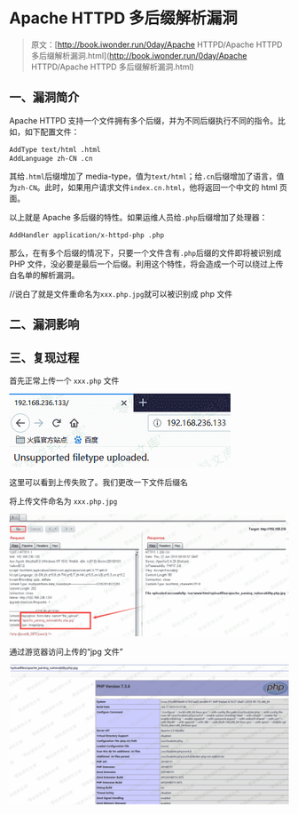 # Apache HTTPD 多后缀解析漏洞

> 原文：[http://book.iwonder.run/0day/Apache HTTPD/Apache HTTPD 多后缀解析漏洞.html](http://book.iwonder.run/0day/Apache HTTPD/Apache HTTPD 多后缀解析漏洞.html)

## 一、漏洞简介

Apache HTTPD 支持一个文件拥有多个后缀，并为不同后缀执行不同的指令。比如，如下配置文件：

```
AddType text/html .html
AddLanguage zh-CN .cn 
```

其给`.html`后缀增加了 media-type，值为`text/html`；给`.cn`后缀增加了语言，值为`zh-CN`。此时，如果用户请求文件`index.cn.html`，他将返回一个中文的 html 页面。

以上就是 Apache 多后缀的特性。如果运维人员给`.php`后缀增加了处理器：

```
AddHandler application/x-httpd-php .php 
```

那么，在有多个后缀的情况下，只要一个文件含有`.php`后缀的文件即将被识别成 PHP 文件，没必要是最后一个后缀。利用这个特性，将会造成一个可以绕过上传白名单的解析漏洞。

//说白了就是文件重命名为`xxx.php.jpg`就可以被识别成 php 文件

## 二、漏洞影响

## 三、复现过程

首先正常上传一个 `xxx.php` 文件

![image](img/265054e0e4313c00c996dc5a2673d9c1.png)

这里可以看到上传失败了。我们更改一下文件后缀名

将上传文件命名为 `xxx.php.jpg`

![image](img/f8608b50058fb3ac20c28d6216853aec.png)

通过游览器访问上传的“jpg 文件”

![image](img/953f1132da05741bf94f4db5f06fe814.png)

